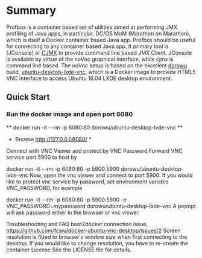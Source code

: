 

# Summary

Profbox is a container based set of utilities aimed at performing JMX profiling of Java apps, in particular, DC/OS MoM (Marathon on Marathon), which is itself a Docker container based Java app. Profbox should be useful for connecting to any container based Java app.  It primary tool is [JConsole] or [CJMX](https://github.com/cjmx/cjmx) to provide command line based JMX Client.  JConsole is available by virtue of the noVnc graphical interface, while cjmx is command line based.   The noVnc setup is based on the excellent [dorowu](https://hub.docker.com/r/dorowu/) build, [ubuntu-desktop-lxde-vnc](https://hub.docker.com/r/dorowu/ubuntu-desktop-lxde-vnc/), which is a Docker image to provide HTML5 VNC interface to access Ubuntu 16.04 LXDE desktop environment.


## Quick Start
### Run the docker image and open port 6080

** docker run -it --rm -p 6080:80 dorowu/ubuntu-desktop-lxde-vnc **
* Browse http://127.0.0.1:6080/ *

Connect with VNC Viewer and protect by VNC Password
Forward VNC service port 5900 to host by

docker run -it --rm -p 6080:80 -p 5900:5900 dorowu/ubuntu-desktop-lxde-vnc
Now, open the vnc viewer and connect to port 5900. If you would like to protect vnc service by password, set environment variable VNC_PASSWORD, for example

docker run -it --rm -p 6080:80 -p 5900:5900 -e VNC_PASSWORD=mypassword dorowu/ubuntu-desktop-lxde-vnc
A prompt will ask password either in the browser or vnc viewer.

Troubleshooting and FAQ
boot2docker connection issue, https://github.com/fcwu/docker-ubuntu-vnc-desktop/issues/2
Screen resolution is fitted to browser's window size when first connecting to the desktop. If you would like to change resolution, you have to re-create the container
License
See the LICENSE file for details.

